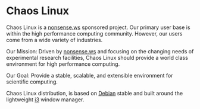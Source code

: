 # Chaos Linux
Chaos Linux is a [nonsense.ws](https://nonsense.ws) sponsored project. Our primary user base is within the high performance computing community. However, our users come from a wide variety of industries.

Our Mission: Driven by [nonsense.ws](https://nonsense.ws)  and focusing on the changing needs of experimental research facilities, Chaos Linux should provide a world class environment for high performance computing.

Our Goal: Provide a stable, scalable, and extensible environment for scientific computing.

Chaos Linux distribution, is based on [Debian](https://www.debian.org/) stable and built around the lightweight [i3](https://i3wm.org/docs/) window manager.